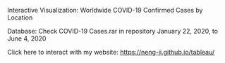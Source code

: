Interactive Visualization: Worldwide COVID-19 Confirmed Cases by Location

Database: Check COVID-19 Cases.rar in repository January 22, 2020, to June 4, 2020

Click here to interact with my website: https://neng-ji.github.io/tableau/
